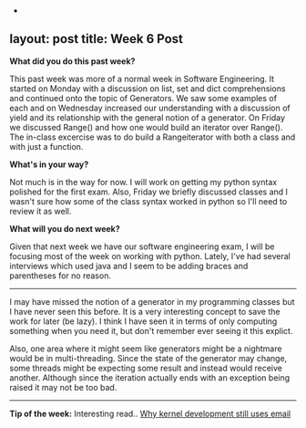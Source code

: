-
layout: post
title: Week 6 Post
---




**What did you do this past week?**

This past week was more of a normal week in Software Engineering. It started on Monday with a discussion on list, set and dict comprehensions and continued onto the topic of Generators. We saw some examples of each and on Wednesday increased our understanding with a discussion of yield and its relationship with the general notion of a generator. On Friday we discussed Range() and how one would build an iterator over Range(). The in-class excercise was to do build a Rangeiterator with both a class and with just a function. 

**What's in your way?**

Not much is in the way for now. I will work on getting my python syntax polished for the first exam. Also, Friday we briefly discussed classes and I wasn't sure how some of the class syntax worked in python so I'll need to review it as well. 

**What will you do next week?**

Given that next week we have our software engineering exam, I will be focusing most of the week on working with python. Lately, I've had several interviews which used java and I seem to be adding braces and parentheses for no reason.  

***

I may have missed the notion of a generator in my programming classes but I have never seen this before. It is a very interesting concept to save the work for later (be lazy). I think I have seen it in terms of only computing something when you need it, but don't remember ever seeing it this explict. 

Also, one area where it might seem like generators might be a nightmare would be in multi-threading. Since the state of the generator may change, some threads might be expecting some result and instead would receive another. Although since the iteration actually ends with an exception being raised it may not be too bad. 

***

**Tip of the week:**
Interesting read.. [Why kernel development still uses email](https://lwn.net/SubscriberLink/702177/e2712c9c41c0c683/)
